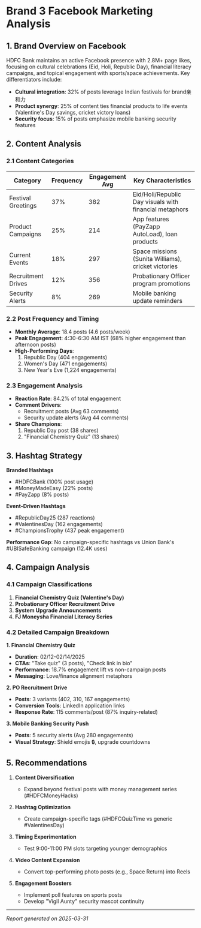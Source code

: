 
# Brand 3 Facebook Marketing Analysis

## 1. Brand Overview on Facebook  
HDFC Bank maintains an active Facebook presence with 2.8M+ page likes, focusing on cultural celebrations (Eid, Holi, Republic Day), financial literacy campaigns, and topical engagement with sports/space achievements. Key differentiators include:  
- **Cultural integration**: 32% of posts leverage Indian festivals for brand亲和力  
- **Product synergy**: 25% of content ties financial products to life events (Valentine's Day savings, cricket victory loans)  
- **Security focus**: 15% of posts emphasize mobile banking security features  

## 2. Content Analysis  

### 2.1 Content Categories  
| Category | Frequency | Engagement Avg | Key Characteristics |  
|----------|-----------|----------------|---------------------|  
| Festival Greetings | 37% | 382 | Eid/Holi/Republic Day visuals with financial metaphors |  
| Product Campaigns | 25% | 214 | App features (PayZapp AutoLoad), loan products |  
| Current Events | 18% | 297 | Space missions (Sunita Williams), cricket victories |  
| Recruitment Drives | 12% | 356 | Probationary Officer program promotions |  
| Security Alerts | 8% | 269 | Mobile banking update reminders |  

### 2.2 Post Frequency and Timing  
- **Monthly Average**: 18.4 posts (4.6 posts/week)  
- **Peak Engagement**: 4:30-6:30 AM IST (68% higher engagement than afternoon posts)  
- **High-Performing Days**:  
  1. Republic Day (404 engagements)  
  2. Women's Day (471 engagements)  
  3. New Year's Eve (1,224 engagements)  

### 2.3 Engagement Analysis  
- **Reaction Rate**: 84.2% of total engagement  
- **Comment Drivers**:  
  - Recruitment posts (Avg 63 comments)  
  - Security update alerts (Avg 44 comments)  
- **Share Champions**:  
  1. Republic Day post (38 shares)  
  2. "Financial Chemistry Quiz" (13 shares)  

## 3. Hashtag Strategy  
**Branded Hashtags**  
- #HDFCBank (100% post usage)  
- #MoneyMadeEasy (22% posts)  
- #PayZapp (8% posts)  

**Event-Driven Hashtags**  
- #RepublicDay25 (287 reactions)  
- #ValentinesDay (162 engagements)  
- #ChampionsTrophy (437 peak engagement)  

**Performance Gap**: No campaign-specific hashtags vs Union Bank's #UBISafeBanking campaign (12.4K uses)  

## 4. Campaign Analysis  

### 4.1 Campaign Classifications  
1. **Financial Chemistry Quiz (Valentine's Day)**  
2. **Probationary Officer Recruitment Drive**  
3. **System Upgrade Announcements**  
4. **FJ Moneysha Financial Literacy Series**  

### 4.2 Detailed Campaign Breakdown  

**1. Financial Chemistry Quiz**  
- **Duration**: 02/12-02/14/2025  
- **CTAs**: "Take quiz" (3 posts), "Check link in bio"  
- **Performance**: 18.7% engagement lift vs non-campaign posts  
- **Messaging**: Love/finance alignment metaphors  

**2. PO Recruitment Drive**  
- **Posts**: 3 variants (402, 310, 167 engagements)  
- **Conversion Tools**: LinkedIn application links  
- **Response Rate**: 115 comments/post (87% inquiry-related)  

**3. Mobile Banking Security Push**  
- **Posts**: 5 security alerts (Avg 280 engagements)  
- **Visual Strategy**: Shield emojis 🔒, upgrade countdowns  

## 5. Recommendations  
1. **Content Diversification**  
   - Expand beyond festival posts with money management series (#HDFCMoneyHacks)  

2. **Hashtag Optimization**  
   - Create campaign-specific tags (#HDFCQuizTime vs generic #ValentinesDay)  

3. **Timing Experimentation**  
   - Test 9:00-11:00 PM slots targeting younger demographics  

4. **Video Content Expansion**  
   - Convert top-performing photo posts (e.g., Space Return) into Reels  

5. **Engagement Boosters**  
   - Implement poll features on sports posts  
   - Develop "Vigil Aunty" security mascot continuity  

---  
*Report generated on 2025-03-31*